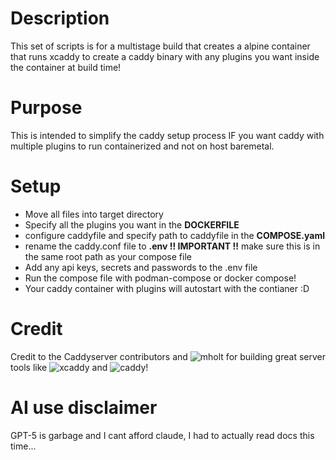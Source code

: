# Description
This set of scripts is for a multistage build that creates a alpine container that runs xcaddy to create a caddy binary with any plugins you want inside the container at build time!
# Purpose
This is intended to simplify the caddy setup process IF you want caddy with multiple plugins to run containerized and not on host baremetal.
# Setup
  - Move all files into target directory
  - Specify all the plugins you want in the **DOCKERFILE**
  - configure caddyfile and specify path to caddyfile in the **COMPOSE.yaml**
  - rename the caddy.conf file to **.env !! IMPORTANT !!** make sure this is in the same root path as your compose file
  - Add any api keys, secrets and passwords to the .env file
  - Run the compose file with podman-compose or docker compose!
  - Your caddy container with plugins will autostart with the contianer :D
# Credit
Credit to the Caddyserver contributors and ![mholt](https://github.com/mholt) for building great server tools like ![xcaddy](https://github.com/caddyserver/xcaddy) and ![caddy](https://github.com/caddyserver/caddy)!
# AI use disclaimer
GPT-5 is garbage and I cant afford claude, I had to actually read docs this time...
